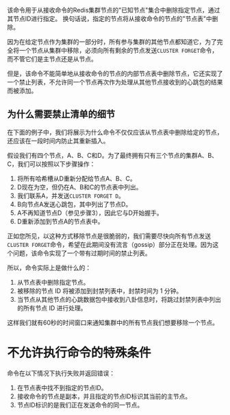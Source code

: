 该命令用于从接收命令的Redis集群节点的"已知节点"集合中删除指定节点，通过其节点ID进行指定。
换句话说，指定的节点将从接收命令的节点的"节点表"中删除。

因为在给定节点作为集群的一部分时，所有参与集群的其他节点都知道它，为了完全将一个节点从集群中移除，必须向所有剩余的节点发送`CLUSTER FORGET`命令，而不管它们是主节点还是从节点。

但是，该命令不能简单地从接收命令的节点的内部节点表中删除节点，它还实现了一个禁止列表，不允许同一个节点再次作为处理从其他节点接收到的心跳包的结果而被添加。

## 为什么需要禁止清单的细节

在下面的例子中，我们将展示为什么命令不仅仅应该从节点表中删除给定的节点，还应该在一段时间内防止其重新插入。

假设我们有四个节点，A、B、C和D。为了最终拥有只有三个节点的集群A、B、C，我们可以按照以下步骤操作：

1. 将所有哈希槽从D重新分配给节点A、B、C。
2. D现在为空，但仍在A、B和C的节点表中列出。
3. 我们联系A，并发送`CLUSTER FORGET D`。
4. B向节点A发送心跳包，其中列出了节点D。
5. A不再知道节点D（参见步骤3），因此它与D开始握手。
6. D重新添加到节点A的节点表中。

正如您所见，以这种方式移除节点是很脆弱的，我们需要尽快向所有节点发送`CLUSTER FORGET`命令，希望在此期间没有流言（gossip）部分正在处理。因为这个问题，该命令实现了一个带有过期时间的禁止列表。

所以，命令实际上是做什么的：

1. 从节点表中删除指定节点。
2. 被移除的节点 ID 将被添加到封禁列表中，封禁时间为 1 分钟。
3. 当节点从其他节点的心跳数据包中接收到八卦信息时，将跳过封禁列表中列出的所有节点 ID 进行处理。

这样我们就有60秒的时间窗口来通知集群中的所有节点我们想要移除一个节点。

# 不允许执行命令的特殊条件

命令在以下情况下执行失败并返回错误：


1. 在节点表中找不到指定的节点ID。
2. 接收命令的节点是副本，并且指定的节点ID标识其当前的主节点。
3. 节点ID标识的是我们正在发送命令的同一节点。

